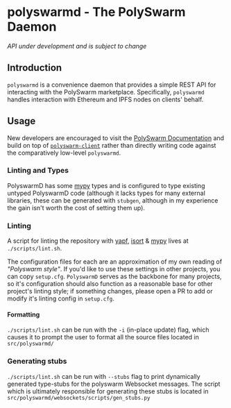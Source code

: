 # polyswarmd - The PolySwarm Daemon

*API under development and is subject to change*

## Introduction

`polyswarmd` is a convenience daemon that provides a simple REST API for interacting with the PolySwarm marketplace. Specifically, `polyswarmd` handles interaction with Ethereum and IPFS nodes on clients' behalf.


## Usage

New developers are encouraged to visit the [PolySwarm Documentation](https://docs.polyswarm.io) and build on top of [`polyswarm-client`](https://github.com/polyswarm/polyswarm-client) rather than directly writing code against the comparatively low-level `polyswarmd`.


### Linting and Types
PolyswarmD has some [mypy](https://mypy.readthedocs.io/en/latest/) types and is
configured to type existing untyped PolyswarmD code (although it lacks types for
many external libraries, these can be generated with `stubgen`, although in my 
experience the gain isn't worth the cost of setting them up).

### Linting
A script for linting the repository with [yapf](https://github.com/google/yapf),
[isort](https://github.com/timothycrosley/isort) &
[mypy](https://mypy.readthedocs.io/en/latest/) lives at `./scripts/lint.sh`.

The configuration files for each are an approximation of my own reading of
_"Polyswarm style"_. If you'd like to use these settings in other projects, you
can copy `setup.cfg`. `PolyswarmD` serves as the backbone for many projects, so
it's configuration should also function as a reasonable base for other project's
linting style; if something changes, please open a PR to add or modify it's
linting config in `setup.cfg`.

#### Formatting
`./scripts/lint.sh` can be run with the `-i` (in-place update) flag, which
causes it to prompt the user to format all the source files located in
`src/polyswarmd/`

### Generating stubs
`./scripts/lint.sh` can be run with `--stubs` flag to print dynamically
generated type-stubs for the polyswarm Websocket messages. The script
which is ultimately responsible for generating these stubs is located 
in `src/polyswarmd/websockets/scripts/gen_stubs.py`

